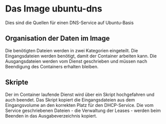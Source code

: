 # Das Image ubuntu-dns

Dies sind die Quellen für einen DNS-Service auf Ubuntu-Basis

## Organisation der Daten im Image

Die benötigten Dateien werden in zwei Kategorien eingeteilt. Die Eingangsdateien werden benötigt, damit der Container arbeiten kann. Die Ausgangsdateien werden vom Dienst geschrieben und müssen nach Beendigung des Containers erhalten bleiben.

## Skripte

Der im Container laufende Dienst wird über ein Skript hochgefahren und auch beendet. Das Skript kopiert die Eingangsdateien aus dem Eingangsvolume an den korrekten Platz für den DHCP-Service. Die vom Service geschriebenen Dateien - die Verwaltung der Leases - werden beim Beenden in das Ausgabeverzeichnis kopiert.